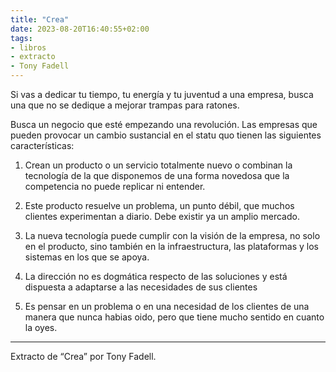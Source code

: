 ```yaml
---
title: "Crea"
date: 2023-08-20T16:40:55+02:00
tags: 
- libros
- extracto
- Tony Fadell
---
```


Si vas a dedicar tu tiempo, tu energía y tu juventud a una empresa, busca una que no se dedique a mejorar trampas para ratones.


Busca un negocio que esté empezando una revolución. Las empresas que pueden provocar un cambio sustancial en el statu quo tienen las siguientes características:


1. Crean un producto o un servicio totalmente nuevo o combinan la tecnología de la que disponemos de una forma novedosa que la competencia no puede replicar ni entender.

2. Este producto resuelve un problema, un punto débil, que muchos clientes experimentan a diario. Debe existir ya un amplio mercado.

3. La nueva tecnología puede cumplir con la visión de la empresa, no solo en el producto, sino también en la infraestructura, las plataformas y los sistemas en los que se apoya.

4. La dirección no es dogmática respecto de las soluciones y está dispuesta a adaptarse a las necesidades de sus clientes

5. Es pensar en un problema o en una necesidad de los clientes de una manera que nunca habias oido, pero que tiene mucho sentido en cuanto la oyes.

---
Extracto de “Crea” por Tony Fadell.